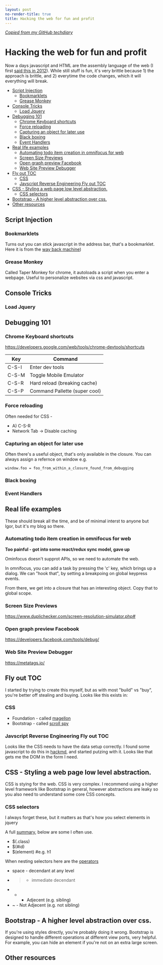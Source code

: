 ```yaml
---
layout: post
no-render-title: true
title: Hacking the web for fun and profit
---
```


_[Copied from my GitHub techdiary](https://github.com/idvorkin/techdiary/blob/master/hack-web.md)_

# Hacking the web for fun and profit

Now a days javascript and HTML are the assembly language of the web (I first [said this in 2012](http://ig2600.blogspot.com/2012/05/assembly-to-javascript-tsrs-to.html)). While still stuff is fun, it's very brittle because 1) the approach is brittle, and 2) everytime the code changes, which it will everything will break.

<!-- vim-markdown-toc GFM -->

- [Script Injection](#script-injection)
  - [Bookmarklets](#bookmarklets)
  - [Grease Monkey](#grease-monkey)
- [Console Tricks](#console-tricks)
  - [Load Jquery](#load-jquery)
- [Debugging 101](#debugging-101)
  - [Chrome Keyboard shortcuts](#chrome-keyboard-shortcuts)
  - [Force reloading](#force-reloading)
  - [Capturing an object for later use](#capturing-an-object-for-later-use)
  - [Black boxing](#black-boxing)
  - [Event Handlers](#event-handlers)
- [Real life examples](#real-life-examples)
  - [Automating todo item creation in omnifocus for web](#automating-todo-item-creation-in-omnifocus-for-web)
  - [Screen Size Previews](#screen-size-previews)
  - [Open graph preview Facebook](#open-graph-preview-facebook)
  - [Web Site Preview Debugger](#web-site-preview-debugger)
- [Fly out TOC](#fly-out-toc)
  - [CSS](#css)
  - [Javscript Reverse Engineering Fly out TOC](#javscript-reverse-engineering-fly-out-toc)
- [CSS - Styling a web page low level abstraction.](#css---styling-a-web-page-low-level-abstraction)
  - [CSS selectors](#css-selectors)
- [Bootstrap - A higher level abstraction over css.](#bootstrap---a-higher-level-abstraction-over-css)
- [Other resources](#other-resources)

<!-- vim-markdown-toc -->

## Script Injection

### Bookmarklets

Turns out you can stick javascript in the address bar, that's a bookmarklet. Here it is from the [way back machine](http://ig2600.blogspot.com/2012/05/assembly-to-javascript-tsrs-to.html))

### Grease Monkey

Called Taper Monkey for chrome, it autoloads a script when you enter a webpage. Useful to personalize websites via css and javascript.

## Console Tricks

### Load Jquery

## Debugging 101

### Chrome Keyboard shortcuts

https://developers.google.com/web/tools/chrome-devtools/shortcuts

| Key   | Command                       |
| ----- | ----------------------------- |
| C-S-I | Enter dev tools               |
| C-S-M | Toggle Mobile Emulator        |
| C-S-R | Hard reload (breaking cache)  |
| C-S-P | Command Pallette (super cool) |

### Force reloading

Often needed for CSS -

- A) C-S-R
- Network Tab -> Disable caching

### Capturing an object for later use

Often there's a useful object, that's only available in the closure. You can always assign a refernce on window e.g.

    window.foo = foo_from_within_a_closure_found_from_debugging

### Black boxing

### Event Handlers

## Real life examples

These should break all the time, and be of minimal interst to anyone but Igor, but it's my blog so there.

### Automating todo item creation in omnifocus for web

**Too painful - got into some react/redux sync model, gave up**

Ominfocus doesn't supprot APIs, so we need to automate the web.

In omnifocus, you can add a task by pressing the 'c' key, which brings up a dialog. We can "hook that", by setting a breakpoing on global keypress events.

From there, we get into a closure that has an interesting object. Copy that to global scope.

### Screen Size Previews

https://www.duplichecker.com/screen-resolution-simulator.php#

### Open graph preview Facebook

https://developers.facebook.com/tools/debug/

### Web Site Preview Debugger

https://metatags.io/

## Fly out TOC

I started by trying to create this myself, but as with most "build" vs "buy", you're better off stealing and buying. Looks like this exists in:

### CSS

- Foundation - called [magellon](https://get.foundation/sites/docs/magellan.html)
- Bootstrap - called [scroll spy](https://getbootstrap.com/docs/4.4/components/scrollspy/)

### Javscript Reverse Engineering Fly out TOC

Looks like the CSS needs to have the data setup correctly. I found some javascript to do this in [hackmd](https://github.com/hackmdio/codimd/search?q=generateToc&unscoped_q=generateToc), and started putzing with it. Looks like that gets me the DOM in the form I need.

## CSS - Styling a web page low level abstraction.

CSS is stying for the web. CSS is very complex. I recommend using a higher level framework like Bootstrap in general, however abstractions are leaky so you also need to understand some core CSS concepts.

### CSS selectors

I always forget these, but it matters as that's how you select elements in jquery

A full [summary](https://www.w3schools.com/cssref/css_selectors.asp), below are some I often use.

- \$(.class)
- \$(#id)
- \$(element) #e.g. h1

When nesting selectors here are the [operators](https://techbrij.com/css-selector-adjacent-child-sibling)

- space - decendant at any level
- > - immediate decendant
- - - Adjecent (e.g. sibling)
- ~ - Not Adjecent (e.g. not sibling)

## Bootstrap - A higher level abstraction over css.

If you're using styles directly, you're probably doing it wrong. Bootstrap is designed to handle different operations at different view ports, very helpful.
For example, you can hide an element if you're not on an extra large screen.

## Other resources
